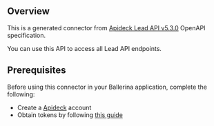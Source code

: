 ## Overview
This is a generated connector from [Apideck Lead API v5.3.0](https://www.apideck.com/lead-api) OpenAPI specification.

You can use this API to access all Lead API endpoints.

## Prerequisites

Before using this connector in your Ballerina application, complete the following:

* Create a [Apideck](https://www.apideck.com/) account
* Obtain tokens by following [this guide](https://developers.apideck.com/apis/lead/reference#section/Authorization)

